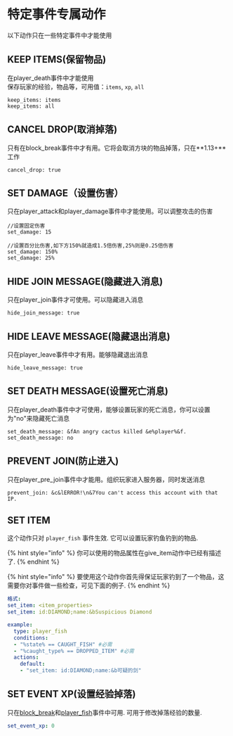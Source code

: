 # 特定事件专属动作

以下动作只在一些特定事件中才能使用

## KEEP ITEMS(保留物品)

在player\_death事件中才能使用\
保存玩家的经验，物品等，可用值：`items`, `xp`, `all`

```
keep_items: items
keep_items: all
```

## CANCEL DROP(取消掉落)

只有在block\_break事件中才有用。它将会取消方块的物品掉落，只在**1.13+**工作

```
cancel_drop: true
```

## SET DAMAGE（设置伤害）

只在player\_attack和player\_damage事件中才能使用。可以调整攻击的伤害

```
//设置固定伤害
set_damage: 15

//设置百分比伤害,如下方150%就造成1.5倍伤害,25%则是0.25倍伤害
set_damage: 150%
set_damage: 25%
```

## HIDE JOIN MESSAGE(隐藏进入消息)

只在player\_join事件才可使用。可以隐藏进入消息

```
hide_join_message: true
```

## HIDE LEAVE MESSAGE(隐藏退出消息)

只在player\_leave事件中才有用。能够隐藏退出消息

```
hide_leave_message: true
```

## SET DEATH MESSAGE(设置死亡消息)

只在player\_death事件中才可使用，能够设置玩家的死亡消息，你可以设置为"no"来隐藏死亡消息

```
set_death_message: &fAn angry cactus killed &e%player%&f.
set_death_message: no
```

## PREVENT JOIN(防止进入)

只在player\_pre\_join事件中才能用。组织玩家进入服务器，同时发送消息

```
prevent_join: &c&lERROR!\n&7You can't access this account with that IP.
```

## SET ITEM

这个动作只对 `player_fish` 事件生效. 它可以设置玩家钓鱼钓到的物品.

{% hint style="info" %}
你可以使用的物品属性在give\_item动作中已经有描述了.
{% endhint %}

{% hint style="info" %}
要使用这个动作你首先得保证玩家钓到了一个物品，这需要你对事件做一些检查，可见下面的例子.
{% endhint %}

```yaml
格式:
set_item: <item_properties>
set_item: id:DIAMOND;name:&bSuspicious Diamond
```

```yaml
example:
  type: player_fish
  conditions:
  - "%state% == CAUGHT_FISH" #必需
  - "%caught_type% == DROPPED_ITEM" #必需
  actions:
    default:
    - "set_item: id:DIAMOND;name:&b可疑的剑"
```

## SET EVENT XP(设置经验掉落)

只在[block\_break](../shi-jian-zhong-lei/fang-kuai-shi-jian.md#block-break)和[player\_fish](../shi-jian-zhong-lei/wan-jia-shi-jian.md#player-fish)事件中可用. 可用于修改掉落经验的数量.

```yaml
set_event_xp: 0
```
